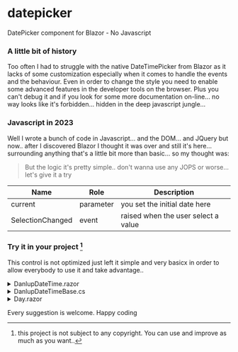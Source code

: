 # datepicker
DatePicker component for Blazor - No Javascript

### A little bit of history
Too often I had to struggle with the native DateTimePicker from Blazor as it lacks of some customization especially when it comes to handle the events and the behaviour. Even in order to change the style you need to enable some advanced features in the developer tools on the browser. Plus you can't debug it and if you look for some more documentation on-line... no way looks like it's forbidden... hidden in the deep javascript jungle...

### Javascript in 2023
 Well I wrote a bunch of code in Javascript... and the DOM...  and JQuery but now.. after I discovered Blazor I thought it was over and still it's here... surrounding anything that's a little bit more than basic... so my thought was:
 > But the logic it's pretty simple.. don't wanna use any JOPS or worse... let's give it a try

| Name | Role | Description |
| --- | --- | --- |
| current | parameter | you set the initial date here |
| SelectionChanged | event | raised when the user select a value |


### Try it in your project [^1]
This control is not optimized just left it simple and very basicx in order to allow everybody to use it and take advantage.. 


<details>

<summary>DanlupDateTime.razor</summary>
  
``` 

@inherits DanlupDateTimeBase

<CascadingValue Name="currentDay" Value="@current">
<div class="danlupDate">
    <div class="row1">
        <span class="prev" @onclick="PrevMonth">&lt;&lt;</span>@current.ToString("M")<span class="next" @onclick="NextMonth">&gt;&gt;</span>
    </div>

<div class="row2">
    <table>
        <tr>
            <th><div>m</div></th>
            <th><div>t</div></th>
            <th><div>w</div></th>
            <th><div>t</div></th>
            <th><div>f</div></th>
            <th><div>s</div></th>
            <th><div>s</div></th>
        </tr>
        <tr>
            @for (int day = 1; day <= 7; day++)
            {
                <td><Day Selected="DayFired" day="@GetDayNumber(day)"></Day></td>
            }
        </tr>
        <tr>
            @for (int day = 8; day <= 14; day++)
            {
                <td><Day Selected="DayFired" day="@GetDayNumber(day)"></Day></td>
            }
        </tr>
        <tr>
            @for (int day = 15; day <= 21; day++)
            {
                <td><Day Selected="DayFired" day="@GetDayNumber(day)"></Day></td>
            }
        </tr>
        <tr>
            @for (int day = 22; day <= 28; day++)
            {
                <td><Day Selected="DayFired" day="@GetDayNumber(day)"></Day></td>
            }
        </tr>
        @if (fiftyRow)
        {
            <tr>
                @for (int day = 29; day <= 35; day++)
                {
                    <td><Day Selected="DayFired" day="@GetDayNumber(day)"></Day></td>
                }
            </tr>
        }
        @if (sixtyRow)
        {
        <tr>
            @for (int day = 36; day <= 42; day++)
            {
                    <td><Day Selected="DayFired" day="@GetDayNumber(day)"></Day></td>
            }
        </tr>
        }
    </table>
</div>

</div>
</CascadingValue>


```

</details>




<details>

<summary>DanlupDateTimeBase.cs</summary>
  
``` 
public class DanlupDateTimeBase: ComponentBase
{
    [Parameter]
    public DateTime current { get; set; } = DateTime.Now;

    [Parameter]
    public EventCallback<DateTime> SelectionChanged { get; set; }

    protected int offsetMonth = 0;

    protected bool fiftyRow = false;
    protected bool sixtyRow = false;

    protected string fired = "";


    protected override void OnParametersSet()
    {
        SetData();
        base.OnParametersSet();
    }

    private void SetData()
    {
        DateTime firstDayOfCurrentMonth = current.AddDays(-current.Day + 1);
        int dayOfWeek = (int)firstDayOfCurrentMonth.DayOfWeek;
        offsetMonth = dayOfWeek == 0 ? 6 : dayOfWeek - 1;

        int nDaysInMonth = DateTime.DaysInMonth(current.Year, current.Month);
        fiftyRow = offsetMonth > 0 || nDaysInMonth > 28;
        sixtyRow = offsetMonth + nDaysInMonth > 35;
    }

    protected int GetDayNumber(int day)
    {
        if (!isValid(day, offsetMonth, current))
            return 0;

        return day - offsetMonth;
    }

    private bool isValid(int day, int offSetMonth, DateTime current)
    {
        if (day - offsetMonth < 1) return false;

        if (day - offsetMonth > DateTime.DaysInMonth(current.Year, current.Month)) return false;

        return true;
    }

    protected void PrevMonth()
    {
        current = current.AddMonths(-1);
        SetData();
    }

    protected void NextMonth()
    {
        current = current.AddMonths(1);
        SetData();
    }

    public void DayFired(int day)
    {
        fired = $" selected = {new DateTime(current.Year,current.Month,day).ToShortDateString()}";
        current = new DateTime(current.Year, current.Month, day);

        NotifyParent();
    }

    private void NotifyParent()
    {
        SelectionChanged.InvokeAsync(current);
    }
}

```

</details>


<details>

<summary>Day.razor</summary>
  
``` 

<div class="@daySelected" @onmousedown="MouseClick">@(day > 0 ? $"{day}" : "")</div>
@code {
    [Parameter]
    public int day { get; set; }

    [CascadingParameter(Name = "currentDay")]
    public DateTime currentDay { get; set; }

    [Parameter]
    public EventCallback<int> Selected { get; set; }

    public void MouseClick()
    {
        Selected.InvokeAsync(day);
    }

    private string daySelected => (day == currentDay.Day? "daySelected" : "");
    
}

```

</details>


  
Every suggestion is welcome.
Happy coding



[^1]: this project is not subject to any copyright. You can use and improve as much as you want..

